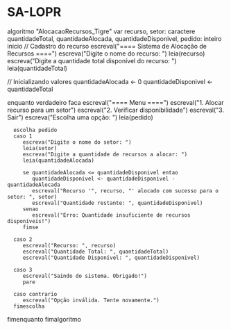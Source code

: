 # SA-LOPR
algoritmo "AlocacaoRecursos_Tigre"
var
   recurso, setor: caractere
   quantidadeTotal, quantidadeAlocada, quantidadeDisponivel, pedido: inteiro
inicio
   // Cadastro do recurso
   escreval("==== Sistema de Alocação de Recursos ====")
   escreva("Digite o nome do recurso: ")
   leia(recurso)
   escreva("Digite a quantidade total disponível do recurso: ")
   leia(quantidadeTotal)
   
   // Inicializando valores
   quantidadeAlocada <- 0
   quantidadeDisponivel <- quantidadeTotal
   
   enquanto verdadeiro faca
      escreval("==== Menu ====")
      escreval("1. Alocar recurso para um setor")
      escreval("2. Verificar disponibilidade")
      escreval("3. Sair")
      escreva("Escolha uma opção: ")
      leia(pedido)
      
      escolha pedido
      caso 1
         escreva("Digite o nome do setor: ")
         leia(setor)
         escreva("Digite a quantidade de recursos a alocar: ")
         leia(quantidadeAlocada)
         
         se quantidadeAlocada <= quantidadeDisponivel entao
            quantidadeDisponivel <- quantidadeDisponivel - quantidadeAlocada
            escreval("Recurso '", recurso, "' alocado com sucesso para o setor: ", setor)
            escreval("Quantidade restante: ", quantidadeDisponivel)
         senao
            escreval("Erro: Quantidade insuficiente de recursos disponíveis!")
         fimse
         
      caso 2
         escreval("Recurso: ", recurso)
         escreval("Quantidade Total: ", quantidadeTotal)
         escreval("Quantidade Disponível: ", quantidadeDisponivel)
         
      caso 3
         escreval("Saindo do sistema. Obrigado!")
         pare
         
      caso contrario
         escreval("Opção inválida. Tente novamente.")
      fimescolha
   fimenquanto
fimalgoritmo
